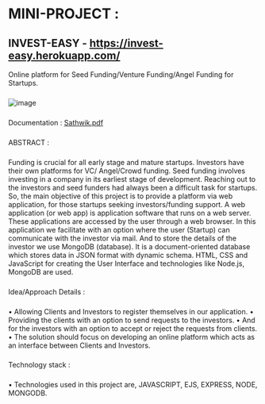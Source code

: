 # MINI-PROJECT :
## INVEST-EASY - https://invest-easy.herokuapp.com/
Online platform for Seed Funding/Venture Funding/Angel Funding for Startups.
###
![image](https://user-images.githubusercontent.com/77549881/169706752-c65ddf3c-7e1a-4ef2-a4bd-67b9c2d43186.png)
###
Documentation : [Sathwik.pdf](https://github.com/YasaSathwikReddy/MINI-PROJECT/files/8749829/Sathwik.pdf)
###
ABSTRACT : 
###
Funding is crucial for all early stage and mature startups. Investors have their own platforms for VC/ Angel/Crowd funding. Seed funding involves investing in a company in its earliest stage of development. Reaching out to the investors and seed funders had always been a difficult task for startups. So, the main objective of this project is to provide a platform via web application, for those startups seeking investors/funding support. A web application (or web app) is application software that runs on a web server. These applications are accessed by the user through a web browser. In this application we facilitate with an option where the user (Startup) can communicate with the investor via mail. And to store the details of the investor we use MongoDB (database). It is a document-oriented database which stores data in JSON format with dynamic schema. HTML, CSS and JavaScript for creating the User Interface and technologies like Node.js, MongoDB are used.
###
Idea/Approach Details :
###
•	Allowing Clients and Investors to register themselves in our application.
•	Providing the clients with an option to send requests to the investors.
•	And for the investors with an option to accept or reject the requests from clients.
•	The solution should focus on developing an online platform which acts as an interface between Clients and Investors. 
###
Technology stack :
###
•	Technologies used in this project are, JAVASCRIPT, EJS, EXPRESS, NODE, MONGODB. 

